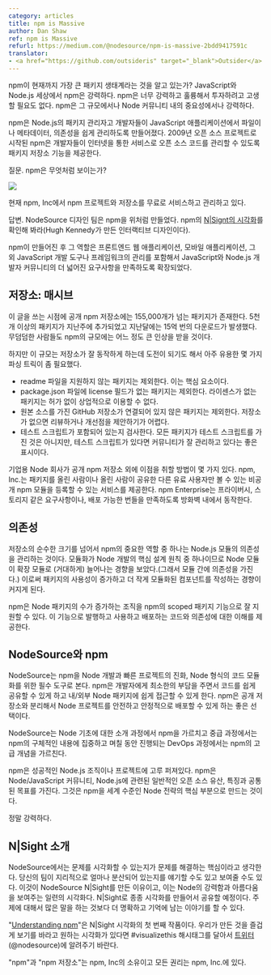 ```yaml
---
category: articles
title: npm is Massive
author: Dan Shaw
ref: npm is Massive
refurl: https://medium.com/@nodesource/npm-is-massive-2bdd9417591c
translator:
- <a href="https://github.com/outsideris" target="_blank">Outsider</a>
---
```


<!--
Did you know that npm is the largest package ecosystem ever? And in the world of JavaScript and Node.js, npm is Massive. npm is so Massive, so Badass, that we don’t even bother to capitalize it. npm is Massive, both in terms of its scale and its importance to the Node community.
-->
npm이 현재까지 가장 큰 패키지 생태계라는 것을 알고 있는가? JavaScript와 Node.js 세상에서 npm은 강력하다. npm은 너무 강력하고 훌륭해서 투자하려고 고생할 필요도 없다. npm은 그 규모에서나 Node 커뮤니티 내의 중요성에서나 강력하다.

<!--
npm is the default package manager for Node.js. It was initially created to help developers manage files, metadata and dependencies for their JavaScript applications. Born as an open source project in 2009, npm features a package registry that enables developers to manage open source code as a service over the internet.
-->
npm은 Node.js의 패키지 관리자고 개발자들이 JavaScript 애플리케이션에서 파일이나 메타데이터, 의존성을 쉽게 관리하도록 만들어졌다. 2009년 오픈 소스 프로젝트로 시작된 npm은 개발자들이 인터넷을 통한 서비스로 오픈 소스 코드를 관리할 수 있도록 패키지 저장소 기능을 제공한다.

<!--
Q. What does npm look like?
-->
질문. npm은 무엇처럼 보이는가?

![](https://cdn-images-2.medium.com/max/2000/0*uXY889nWAXXpY0kI.)

<!--
Today, the npm project and registry is hosted and managed as a free service by our friends at npm, Inc.
-->
현재 npm, Inc에서 npm 프로젝트와 저장소를 무료로 서비스하고 관리하고 있다.

<!--
A. It looks like this according to the NodeSource design team. Check the new N|Sight visualization of npm (interactive design by Hugh Kennedy).
-->
답변. NodeSource 디자인 팀은 npm을 위처럼 만들었다. npm의 [N|Signt의 시각화](https://unpm.nodesource.com/)를 확인해 봐라(Hugh Kennedy가 만든 인터랙티브 디자인이다).

<!--
Since its creation, the role of npm has expanded to fulfill the broader needs of the JavaScript and Node.js developer community to include management of front-end web applications, mobile applications and other JavaScript development tools and frameworks.
-->
npm이 만들어진 후 그 역할은 프론트엔드 웹 애플리케이션, 모바일 애플리케이션, 그 외 JavaScript 개발 도구나 프레임워크의 관리를 포함해서 JavaScript와 Node.js 개발자 커뮤니티의 더 넓어진 요구사항을 만족하도록 확장되었다.

<!--
## Registry: Massive
-->

## 저장소: 매시브
<!--
As of this writing, there are over 155 thousand packages in the public npm repository. Over 5 thousand were added last week. npm served up 1.5 BILLION downloads last month. Even the most jaded among us have to be a little impressed by this type of scale.
-->
이 글을 쓰는 시점에 공개 npm 저장소에는 155,000개가 넘는 패키지가 존재한다. 5천 개 이상의 패키지가 지난주에 추가되었고 지난달에는 15억 번의 다운로드가 발생했다. 무덤덤한 사람들도 npm의 규모에는 어느 정도 큰 인상을 받을 것이다.

<!--
But the sheer size also brings with it the challenge of working nimbly with the registry. This requires a few parsing tricks that many find useful:
-->
하지만 이 규모는 저장소가 잘 동작하게 하는데 도전이 되기도 해서 아주 유용한 몇 가지 파싱 트릭이 좀 필요했다.

<!--
* Filter out packages without a supporting readme file, they really are an essential element.
* Filter out packages without a license field in the package.json file. Unlicensed packages are unavailable for commercial use without permission.
* Filter out packages without a linked GitHub repository with the original source. Without that, it’s difficult to review or submit improvements.
* Look for accompanying test scripts. Not every package will have one, but it’s a good indicator that it has withstood scrutiny by the community.
-->

* readme 파일을 지원하지 않는 패키지는 제외한다. 이는 핵심 요소이다.
* package.json 파일에 license 필드가 없는 패키지는 제외한다. 라이센스가 없는 패키지는 허가 없이 상업적으로 이용할 수 없다.
* 원본 소스를 가진 GitHub 저장소가 연결되어 있지 않은 패키지는 제외한다. 저장소가 없으면 리뷰하거나 개선점을 제안하기가 어렵다.
* 테스트 스크립트가 포함되어 있는지 검사한다. 모든 패키지가 테스트 스크립트를 가진 것은 아니지만, 테스트 스크립트가 있다면 커뮤니티가 잘 관리하고 있다는 좋은 표시이다.

<!--
There are other options that enterprise Node shops can take advantage of besides the public npm registry. npm, Inc. provides a hosted service for registering private npm modules that are only visible to you or other paid subscribers that you share them with. npm Enterprise runs behind your firewall to help meet compliance needs around privacy and storage, particularly for deployable bundles.
-->
기업용 Node 회사가 공개 npm 저장소 외에 이점을 취할 방법이 몇 가지 있다. npm, Inc.는 패키지를 올린 사람이나 올린 사람이 공유한 다른 유료 사용자만 볼 수 있는 비공개 npm 모듈을 등록할 수 있는 서비스를 제공한다. npm Enterprise는 프라이버시, 스토리지 같은 요구사항이나, 배포 가능한 번들을 만족하도록 방화벽 내에서 동작한다.

<!--
## Dependencies
-->

## 의존성
<!--
Looking beyond the sheer size of the repository, one of the crucial roles of npm is to manage dependencies for Node.js modules. As modularity is one of the core design principles of Node development, we’ve seen that Node modules tend to multiply (Massively) — and by extension, so do the dependencies between modules. This has resulted from both the increasing availability of packages and the increasing popularity of writing smaller, modular components.
-->
저장소의 순수한 크기를 넘어서 npm의 중요한 역할 중 하나는 Node.js 모듈의 의존성을 관리하는 것이다. 모듈화가 Node 개발의 핵심 설계 원칙 중 하나이므로 Node 모듈이 확장 모듈로 (거대하게) 늘어나는 경향을 보았다.(그래서 모듈 간에 의존성을 가진다.) 이로써 패키지의 사용성이 증가하고 더 작게 모듈화된 컴포넌트를 작성하는 경향이 커지게 된다.

<!--
npm can significantly assist an organization as the number of Node packages increases, especially via the use of the npm scoped packages feature. It provides insight into code and dependencies being published, used and deployed throughout.
-->
npm은 Node 패키지의 수가 증가하는 조직을 npm의 scoped 패키지 기능으로 잘 지원할 수 있다. 이 기능으로 발행하고 사용하고 배포하는 코드와 의존성에 대한 이해를 제공한다.

<!--
## NodeSource and npm
-->

## NodeSource와 npm
<!--
NodeSource sees npm as an integral tool for Node development, rapid project evolution, and Node-style code modularization. It enables easy sharing of code with minimal overhead for developers. It provides seamless access to both internal and external Node packages. It provides good options for secure and stable deployment of Node projects, isolated from the public registry.
-->
NodeSource는 npm을 Node 개발과 빠른 프로젝트의 진화, Node 형식의 코드 모듈화를 위한 필수 도구로 본다. npm은 개발자에게 최소한의 부담을 주면서 코드를 쉽게 공유할 수 있게 하고 내/외부 Node 패키지에 쉽게 접근할 수 있게 한다. npm은 공개 저장소와 분리해서 Node 프로젝트를 안전하고 안정적으로 배포할 수 있게 하는 좋은 선택이다.

<!--
NodeSource offers training in npm from an introductory course in Node Fundamentals, to an intermediate course that focuses specifically on npm, to advanced npm concepts in our multi-day DevOps training.
-->
NodeSource는 Node 기초에 대한 소개 과정에서 npm을 가르치고 중급 과정에서는 npm의 구체적인 내용에 집중하고 며칠 동안 진행되는 DevOps 과정에서는 npm의 고급 개념을 가르친다.

<!--
npm pervades any successful Node.js organization or project. Its common mission with the Node and Javascript communities and common open source heritage and ethos with Node.js make it an essential part of a world class Node strategy.
-->
npm은 성공적인 Node.js 조직이나 프로젝트에 고루 퍼져있다. npm은 Node/JavaScript 커뮤니티, Node.js에 관련된 일반적인 오픈 소스 유산, 특징과 공통된 목표를 가진다. 그것은 npm을 세계 수준인 Node 전략의 핵심 부분으로 만드는 것이다.

<!--
Truly Massive.
-->
정말 강력하다.

<!--
## Introducing N|Sight
-->

## N|Sight 소개
<!--
At NodeSource, we think that being able to visualize a problem is key to solving it. You can talk about how geographically distributed your team is, or you can show it. This is why we have created NodeSource N|Sight, a series of visualizations that show off the power and beauty of Node. Through N|Sight, we are going to create and share other visualizations from time to time that can tell a story more clearly and memorably than a thousand words on the subject.
-->
NodeSource에서는 문제를 시각화할 수 있는지가 문제를 해결하는 핵심이라고 생각한다. 당신의 팀이 지리적으로 얼마나 분산되어 있는지를 얘기할 수도 있고 보여줄 수도 있다. 이것이 NodeSource N|Sight를 만든 이유이고, 이는 Node의 강력함과 아름다움을 보여주는 일련의 시각화다. N|Sight로 종종 시각화를 만들어서 공유할 예정이다. 주제에 대해서 많은 말을 하는 것보다 더 명확하고 기억에 남는 이야기를 할 수 있다.

<!--
“Understanding npm” is the first in the series of N|Sight visualizations. We hope you enjoy viewing it as much as we did creating it. If there is something you’d like to see visualized, hit us up on Twitter (@nodesource) with #visualizethis.
-->
"[Understanding npm](http://unpm.nodesource.com/)"은 N|Sight 시각화의 첫 번째 작품이다. 우리가 만든 것을 즐겁게 보기를 바라고 원하는 시각화가 있다면 #visualizethis 해시태그를 달아서 [트위터](https://twitter.com/nodesource)(@nodesource)에 알려주기 바란다.

<!--
“npm” and “The npm Registry” are owned by npm, Inc. All rights reserved.
-->
"npm"과 "npm 저장소"는 npm, Inc의 소유이고 모든 권리는 npm, Inc.에 있다.
